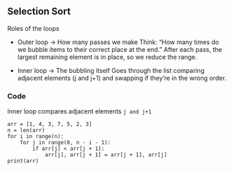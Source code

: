 ## Selection Sort

Roles of the loops

- Outer loop → How many passes we make
  Think: “How many times do we bubble items to their correct place at the end.”
  After each pass, the largest remaining element is in place, so we reduce the range.

- Inner loop → The bubbling itself
  Goes through the list comparing adjacent elements (j and j+1) and swapping if they’re in the wrong order.

### Code

Inner loop compares adjacent elements `j and j+1 `

```
arr = [1, 4, 3, 7, 5, 2, 3]
n = len(arr)
for i in range(n):
    for j in range(0, n - i - 1):
        if arr[j] < arr[j + 1]:
            arr[j], arr[j + 1] = arr[j + 1], arr[j]
print(arr)
```
